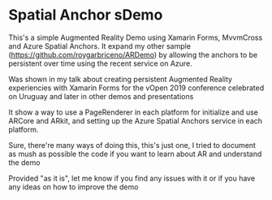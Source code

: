 # Spatial Anchor sDemo

This's a simple Augmented Reality Demo using Xamarin Forms, MvvmCross and Azure Spatial Anchors. It expand my other sample (https://github.com/roygarbriceno/ARDemo) by allowing the anchors to be persistent over time using the recent service on Azure.  

Was shown in my talk about creating persistent Augmented Reality experiencies with Xamarin Forms for the vOpen 2019 conference celebrated on Uruguay and later in other demos and presentations

It show a way to use a PageRenderer in each platform for initialize and use ARCore and ARkit, and setting up the Azure Spatial Anchors service in each platform. 

Sure, there're many ways of doing this, this's just one, I tried to document as mush as possible the code if you want to learn about AR and understand the demo

Provided "as it is", let me know if you find any issues with it or if you have any ideas on how to improve the demo
